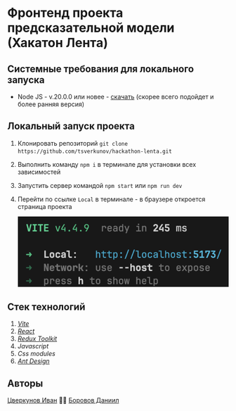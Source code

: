 # Фронтенд проекта предсказательной модели (Хакатон Лента)

## Системные требования для локального запуска

* Node JS - v.20.0.0 или новее - [скачать](https://nodejs.org/ru) (скорее всего подойдет и более ранняя версия)

## Локальный запуск проекта

1. Клонировать репозиторий `git clone https://github.com/tsverkunov/hackathon-lenta.git`
2. Выполнить команду `npm i` в терминале для установки всех зависимостей
3. Запустить сервер командой `npm start` или `npm run dev`
4. Перейти по ссылке `Local` в терминале - в браузере откроется страница проекта

   ![1695644858858](src/images/README/1695644858858.png)

## Стек технологий

1. [*Vite*](https://vitejs.dev "Vite")
2. [*React*](https://react.dev "React")
3. [*Redux Toolkit*](https://redux-toolkit.js.org "Redux Toolkit")
4. *Javascript*
5. *Css modules*
6. [*Ant Design*](https://ant.design "Ant Design")

## Авторы

[Цверкунов Иван](https://github.com/tsverkunov) 🤜🤛 [Боровов Даниил](https://github.com/Inc0re)
